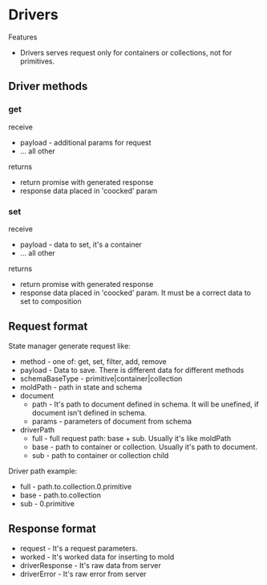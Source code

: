 # Drivers

Features

* Drivers serves request only for containers or collections, not for primitives. 

## Driver methods

### get

receive

* payload - additional params for request
* ... all other

returns

* return promise with generated response
* response data placed in 'coocked' param

### set

receive

* payload - data to set, it's a container
* ... all other

returns

* return promise with generated response
* response data placed in 'coocked' param. It must be a correct data to set to composition


## Request format
State manager generate request like:

* method - one of: get, set, filter, add, remove
* payload - Data to save. There is different data for different methods
* schemaBaseType - primitive|container|collection
* moldPath - path in state and schema
* document
  * path - It's path to document defined in schema.
           It will be unefined, if document isn't defined in schema.
  * params - parameters of document from schema
* driverPath
  * full - full request path: base + sub. Usually it's like moldPath
  * base - path to container or collection. Usually it's path to document.
  * sub - path to container or collection child

Driver path example:

* full - path.to.collection.0.primitive
* base - path.to.collection
* sub - 0.primitive


## Response format

* request - It's a request parameters.
* worked - It's worked data for inserting to mold
* driverResponse - It's raw data from server
* driverError - It's raw error from server
